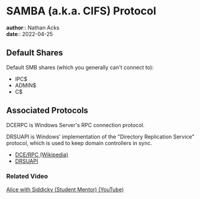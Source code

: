 # SAMBA (a.k.a. CIFS) Protocol

**author**:: Nathan Acks  
**date**:: 2022-04-25

## Default Shares

Default SMB shares (which you generally can't connect to):

* IPC$
* ADMIN$
* C$

## Associated Protocols

DCERPC is Windows Server's RPC connection protocol.

DRSUAPI is Windows' implementation of the "Directory Replication Service" protocol, which is used to keep domain controllers in sync.

* [DCE/RPC (Wikipedia)](https://en.wikipedia.org/wiki/DCE/RPC)
* [DRSUAPI](https://wiki.samba.org/index.php/DRSUAPI)

### Related Video

[Alice with Siddicky (Student Mentor) (YouTube)](https://www.youtube.com/watch?v=Zma6Mk5bEI8)
